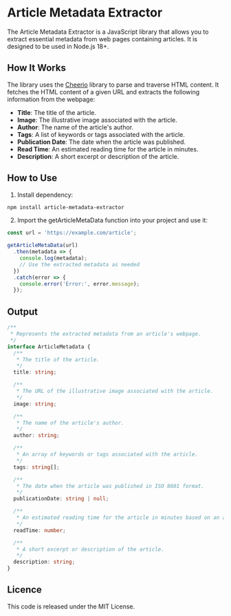 # Article Metadata Extractor

The Article Metadata Extractor is a JavaScript library that allows you to extract essential metadata from web pages containing articles. It is designed to be used in Node.js 18+.

## How It Works

The library uses the [Cheerio](https://cheerio.js.org/) library to parse and traverse HTML content. It fetches the HTML content of a given URL and extracts the following information from the webpage:

- **Title**: The title of the article.
- **Image**: The illustrative image associated with the article.
- **Author**: The name of the article's author.
- **Tags**: A list of keywords or tags associated with the article.
- **Publication Date**: The date when the article was published.
- **Read Time**: An estimated reading time for the article in minutes.
- **Description**: A short excerpt or description of the article.

## How to Use

1. Install dependency:

```bash
npm install article-metadata-extractor
```

2. Import the getArticleMetaData function into your project and use it:

```js
const url = 'https://example.com/article';

getArticleMetaData(url)
  .then(metadata => {
    console.log(metadata);
    // Use the extracted metadata as needed
  })
  .catch(error => {
    console.error('Error:', error.message);
  });

```

## Output

```ts
/**
 * Represents the extracted metadata from an article's webpage.
 */
interface ArticleMetadata {
  /**
   * The title of the article.
   */
  title: string;

  /**
   * The URL of the illustrative image associated with the article.
   */
  image: string;

  /**
   * The name of the article's author.
   */
  author: string;

  /**
   * An array of keywords or tags associated with the article.
   */
  tags: string[];

  /**
   * The date when the article was published in ISO 8601 format.
   */
  publicationDate: string | null;

  /**
   * An estimated reading time for the article in minutes based on an average reading speed.
   */
  readTime: number;

  /**
   * A short excerpt or description of the article.
   */
  description: string;
}

```

## Licence 

This code is released under the MIT License.

